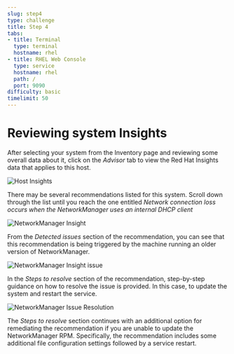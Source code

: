 ```yaml
---
slug: step4
type: challenge
title: Step 4
tabs:
- title: Terminal
  type: terminal
  hostname: rhel
- title: RHEL Web Console
  type: service
  hostname: rhel
  path: /
  port: 9090
difficulty: basic
timelimit: 50
---
```

# Reviewing system Insights

After selecting your system from the Inventory page and reviewing some
overall data about it, click on the _Advisor_ tab to view the Red Hat
Insights data that applies to this host.

![Host Insights](./assets/host-homepage-v2.png)

There may be several recommendations listed for this system.  Scroll down through the
list until you reach the one entitled _Network connection loss occurs when the NetworkManager uses an internal DHCP client_

![NetworkManager Insight](./assets/NetworkManager-issue.png)

From the _Detected issues_ section of the recommendation, you can see that this recommendation
is being triggered by the machine running an older version of NetworkManager.

![NetworkManager Insight issue](./assets/NetworkManager-detected-issue.png)

In the _Steps to resolve_ section of the recommendation, step-by-step
guidance on how to resolve the issue is provided.  In this case, to
update the system and restart the service.

![NetworkManager Issue Resolution](./assets/NetworkManager-resolution.png)

The _Steps to resolve_ section continues with an additional option for
remediating the recommendation if you are unable to update the NetworkManager
RPM.  Specifically, the recommendation includes some additional file
configuration settings followed by a service restart.
